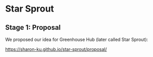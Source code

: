 # Star Sprout

## Stage 1: Proposal

We proposed our idea for Greenhouse Hub (later called Star Sprout):

https://sharon-ku.github.io/star-sprout/proposal/

